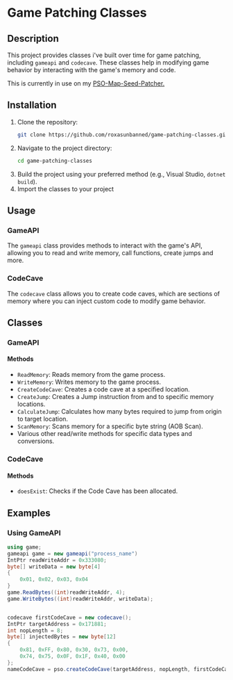 # Game Patching Classes

## Description

This project provides classes i've built over time for game patching, including `gameapi` and `codecave`. These classes help in modifying game behavior by interacting with the game's memory and code.

This is currently in use on my [PSO-Map-Seed-Patcher.](https://github.com/roxasunbanned/PSO-Map-Seed-Patcher)

## Installation

1. Clone the repository:
    ```sh
    git clone https://github.com/roxasunbanned/game-patching-classes.git
    ```
2. Navigate to the project directory:
    ```sh
    cd game-patching-classes
    ```
3. Build the project using your preferred method (e.g., Visual Studio, `dotnet build`).
4. Import the classes to your project

## Usage

### GameAPI

The `gameapi` class provides methods to interact with the game's API, allowing you to read and write memory, call functions, create jumps and more.

### CodeCave

The `codecave` class allows you to create code caves, which are sections of memory where you can inject custom code to modify game behavior.

## Classes

### GameAPI

#### Methods

- `ReadMemory`: Reads memory from the game process.
- `WriteMemory`: Writes memory to the game process.
- `CreateCodeCave`: Creates a code cave at a specified location.
- `CreateJump`: Creates a Jump instruction from and to specific memory locations.
- `CalculateJump`: Calculates how many bytes required to jump from origin to target location.
- `ScanMemory`: Scans memory for a specific byte string (AOB Scan).
- Various other read/write methods for specific data types and conversions.

### CodeCave

#### Methods

- `doesExist`: Checks if the Code Cave has been allocated.

## Examples

### Using GameAPI

```csharp
using game;
gameapi game = new gameapi("process_name")
IntPtr readWriteAddr = 0x333080;
byte[] writeData = new byte[4]
{
    0x01, 0x02, 0x03, 0x04
}
game.ReadBytes((int)readWriteAddr, 4);
game.WriteBytes((int)readWriteAddr, writeData);


codecave firstCodeCave = new codecave();
IntPtr targetAddress = 0x171881;
int nopLength = 8;
byte[] injectedBytes = new byte[12]
{
    0x81, 0xFF, 0x80, 0x30, 0x73, 0x00,
    0x74, 0x75, 0x0F, 0x1F, 0x40, 0x00 
};
nameCodeCave = pso.createCodeCave(targetAddress, nopLength, firstCodeCave, injectedBytes);
```
